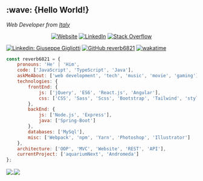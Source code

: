 # 

<h2> :wave: {Hello World!}</h2>
<p><em>Web Developer from <a href="http://www.unb.br">Italy</a>
</em></p>
<p align="center">
<a href="https://reverb6821.github.io" target="_blank"><img alt="Website" src="https://reverb6821.github.io"></a>
<a href="https://www.linkedin.com/in/gigliottigiuseppe/" target="_blank"><img alt="LinkedIn" src="hhttps://img.shields.io/badge/-giuseppegigliotti-blue?style=flat-square&logo=Linkedin&logoColor=white&link=)"></a>
<a href="https://wakatime.com/@050278f0-d512-49a5-930c-95e2028c09be" target="_blank"><img alt="Stack Overflow" src="https://wakatime.com/badge/user/050278f0-d512-49a5-930c-95e2028c09be.svg"></a>
</p>


[![Linkedin: Giuseppe Gigliotti](https://img.shields.io/badge/-giuseppegigliotti-blue?style=flat-square&logo=Linkedin&logoColor=white&link=)](https://www.linkedin.com/in/gigliottigiuseppe/)
[![GitHub reverb6821](https://img.shields.io/github/followers/reverb6821?label=follow&style=social)](https://github.com/reverb6821)
[![wakatime](https://wakatime.com/badge/user/050278f0-d512-49a5-930c-95e2028c09be.svg)](https://wakatime.com/@050278f0-d512-49a5-930c-95e2028c09be)

<p>
</p>

```javascript
const reverb6821 = {
    pronouns: 'He' | 'Him',
    code: ['JavaScript', 'TypeScript', 'Java'],
    askMeAbout: ['web development', 'tech', 'music', 'movie', 'gaming'],
    technologies: {
        frontEnd: {
            js: ['jQuery', 'ES6', 'React.js', 'Angular'],
            css: ['CSS', 'Sass', 'Scss', 'Bootstrap', 'Tailwind', 'styled-components']
        },
        backEnd: {
            js: ['Node.js', 'Express'],
            java: ['Spring-Boot']
        },
        databases: ['MySql'],
        misc: ['Webpack', 'npm', 'Yarn', 'Photoshop', 'Illustrator']
    },
    architecture: ['OOP', 'MVC', 'Website', 'REST', 'API'],
    currentProject: ['aquariumNext', 'Andromeda']
};
```
<a href="https://github.com/anuraghazra/github-readme-stats">
  <img align="center" src="https://github-readme-stats.vercel.app/api/top-langs/?username=reverb6821&layout=compact&hide=css,html" />
</a>
<a href="https://github.com/anuraghazra/convoychat">
  <img align="center" src="https://github-readme-stats.vercel.app/api/wakatime?username=reverb6821&layout=compact" />
</a>




<!--
**ReverbOD/ReverbOD** is a ✨ _special_ ✨ repository because its `README.md` (this file) appears on your GitHub profile.

Here are some ideas to get you started:

- 🔭 I’m currently working on ...
- 🌱 I’m currently learning ...
- 👯 I’m looking to collaborate on ...
- 🤔 I’m looking for help with ...
- 💬 Ask me about ...
- 📫 How to reach me: ...
- 😄 Pronouns: ...
- ⚡ Fun fact: ...
-->

